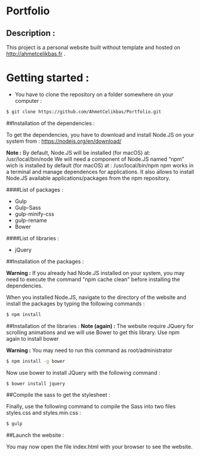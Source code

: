 # Portfolio
## Description :
This project is a personal website built without template and hosted on http://ahmetcelikbas.fr .


# Getting started :

- You have to clone the repository on a folder somewhere on your computer :
```bash
$ git clone https://github.com/AhmetCelikbas/Portfolio.git
```
		
##Installation of the dependencies : 

To get the dependencies, you have to download and install Node.JS on your system from : https://nodejs.org/en/download/

**Note :** 
	By default, Node.JS will be installed (for macOS) at: /usr/local/bin/node
	We will need a component of Node.JS named “npm” wich is installed by default (for macOS) at : /usr/local/bin/npm
	npm works in a terminal and manage dependences for applications.
	It also allows to install Node.JS available applications/packages from the npm repository.

####List of packages :
* Gulp
* Gulp-Sass
* gulp-minify-css
* gulp-rename
* Bower

####List of libraries : 
* jQuery



##Installation of the packages :

**Warning :** If you already had Node.JS installed on your system, you may need to execute the command "npm cache clean" before installing the dependencies.

When you installed Node.JS, navigate to the directory of the website and install the packages by typing the following commands :

```bash
$ npm install
```
##Installation of the libraries :
**Note (again) :**
	The website require JQuery for scrolling animations and we will use Bower to get this library. 
  Use npm again to install bower
  
 **Warning :** You may need to run this command as root/administrator
```bash
$ npm install -g bower
```

Now use bower to install JQuery with the following command : 
```bash
$ bower install jquery
```

##Compile the sass to get the stylesheet :

Finally, use the following command to compile the Sass into two files styles.css and styles.min.css :
```bash
$ gulp
```

##Launch the website :

You may now open the file index.html with your browser to see the website.
